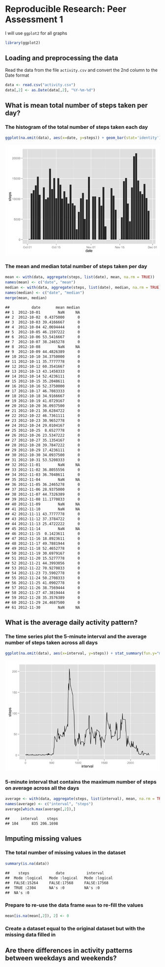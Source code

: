 # Reproducible Research: Peer Assessment 1

I will use `ggplot2` for all graphs

```r
library(ggplot2)
```

## Loading and preprocessing the data

Read the data from the file `activity.csv` and convert the 2nd column to the Date format

```r
data <- read.csv("activity.csv")
data[,2] <- as.Date(data[,2], "%Y-%m-%d")
```

## What is mean total number of steps taken per day?

### The histogram of the total number of steps taken each day

```r
ggplot(na.omit(data), aes(x=date, y=steps)) + geom_bar(stat='identity')
```

![](PA1_template_files/figure-html/unnamed-chunk-3-1.png) 

### The **mean** and **median** total number of steps taken per day

```r
mean <- with(data, aggregate(steps, list(date), mean, na.rm = TRUE))
names(mean) <- c("date", "mean")
median <- with(data, aggregate(steps, list(date), median, na.rm = TRUE))
names(median) <- c("date", "median")
merge(mean, median)
```

```
##          date       mean median
## 1  2012-10-01        NaN     NA
## 2  2012-10-02  0.4375000      0
## 3  2012-10-03 39.4166667      0
## 4  2012-10-04 42.0694444      0
## 5  2012-10-05 46.1597222      0
## 6  2012-10-06 53.5416667      0
## 7  2012-10-07 38.2465278      0
## 8  2012-10-08        NaN     NA
## 9  2012-10-09 44.4826389      0
## 10 2012-10-10 34.3750000      0
## 11 2012-10-11 35.7777778      0
## 12 2012-10-12 60.3541667      0
## 13 2012-10-13 43.1458333      0
## 14 2012-10-14 52.4236111      0
## 15 2012-10-15 35.2048611      0
## 16 2012-10-16 52.3750000      0
## 17 2012-10-17 46.7083333      0
## 18 2012-10-18 34.9166667      0
## 19 2012-10-19 41.0729167      0
## 20 2012-10-20 36.0937500      0
## 21 2012-10-21 30.6284722      0
## 22 2012-10-22 46.7361111      0
## 23 2012-10-23 30.9652778      0
## 24 2012-10-24 29.0104167      0
## 25 2012-10-25  8.6527778      0
## 26 2012-10-26 23.5347222      0
## 27 2012-10-27 35.1354167      0
## 28 2012-10-28 39.7847222      0
## 29 2012-10-29 17.4236111      0
## 30 2012-10-30 34.0937500      0
## 31 2012-10-31 53.5208333      0
## 32 2012-11-01        NaN     NA
## 33 2012-11-02 36.8055556      0
## 34 2012-11-03 36.7048611      0
## 35 2012-11-04        NaN     NA
## 36 2012-11-05 36.2465278      0
## 37 2012-11-06 28.9375000      0
## 38 2012-11-07 44.7326389      0
## 39 2012-11-08 11.1770833      0
## 40 2012-11-09        NaN     NA
## 41 2012-11-10        NaN     NA
## 42 2012-11-11 43.7777778      0
## 43 2012-11-12 37.3784722      0
## 44 2012-11-13 25.4722222      0
## 45 2012-11-14        NaN     NA
## 46 2012-11-15  0.1423611      0
## 47 2012-11-16 18.8923611      0
## 48 2012-11-17 49.7881944      0
## 49 2012-11-18 52.4652778      0
## 50 2012-11-19 30.6979167      0
## 51 2012-11-20 15.5277778      0
## 52 2012-11-21 44.3993056      0
## 53 2012-11-22 70.9270833      0
## 54 2012-11-23 73.5902778      0
## 55 2012-11-24 50.2708333      0
## 56 2012-11-25 41.0902778      0
## 57 2012-11-26 38.7569444      0
## 58 2012-11-27 47.3819444      0
## 59 2012-11-28 35.3576389      0
## 60 2012-11-29 24.4687500      0
## 61 2012-11-30        NaN     NA
```

## What is the average daily activity pattern?

### The time series plot the 5-minute interval and the average number of steps taken across all days

```r
ggplot(na.omit(data), aes(x=interval, y=steps)) + stat_summary(fun.y="mean", geom="line")
```

![](PA1_template_files/figure-html/unnamed-chunk-5-1.png) 

### 5-minute interval that contains the maximum number of steps on average across all the days

```r
average <- with(data, aggregate(steps, list(interval), mean, na.rm = TRUE))
names(average) <- c("interval", "steps")
average[which.max(average[,2]),]
```

```
##     interval    steps
## 104      835 206.1698
```

## Imputing missing values

### The total number of missing values in the dataset

```r
summary(is.na(data))
```

```
##    steps            date          interval      
##  Mode :logical   Mode :logical   Mode :logical  
##  FALSE:15264     FALSE:17568     FALSE:17568    
##  TRUE :2304      NA's :0         NA's :0        
##  NA's :0
```

### Prepare to re-use the data frame `mean` to re-fill the values

```r
mean[is.na(mean[,2]), 2] <- 0
```

### Create a dataset equal to the original dataset but with the missing data filled in


## Are there differences in activity patterns between weekdays and weekends?
